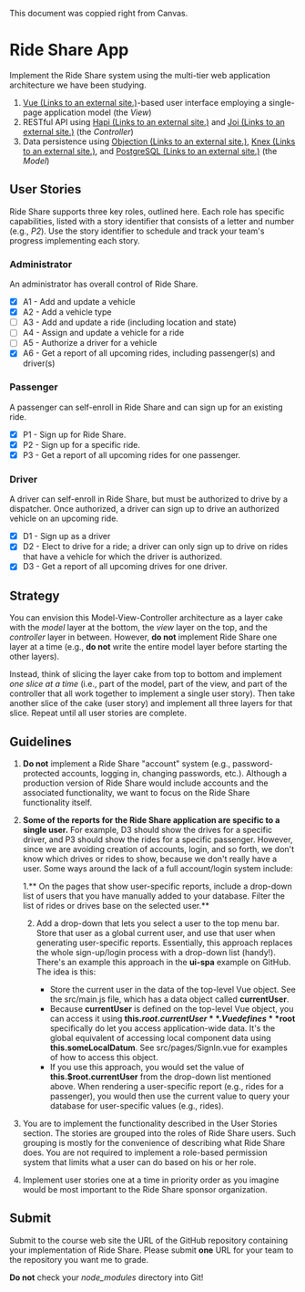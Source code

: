 This document was coppied right from Canvas.

# Ride Share App

Implement the Ride Share system using the multi-tier web application architecture we have been studying.

1. [Vue (Links to an external site.)](https://vuejs.org/)-based user interface employing a single-page application model (the *View*)
2. RESTful API using [Hapi (Links to an external site.)](https://hapi.dev/) and [Joi (Links to an external site.)](https://hapi.dev/tutorials/validation/) (the *Controller*)
3. Data persistence using [Objection (Links to an external site.)](https://vincit.github.io/objection.js/), [Knex (Links to an external site.)](http://knexjs.org/), and [PostgreSQL (Links to an external site.)](https://www.postgresql.org/) (the *Model*)

## User Stories

Ride Share supports three key roles, outlined here. Each role has  specific capabilities, listed with a story identifier that consists of  a letter and number (e.g., *P2*). Use the story identifier to schedule and track your team's progress implementing each story.

### Administrator

An administrator has overall control of Ride Share.

- [x] A1 - Add and update a vehicle
- [x] A2 - Add a vehicle type
- [ ] A3 - Add and update a ride (including location and state)
- [ ] A4 - Assign and update a vehicle for a ride
- [ ] A5 - Authorize a driver for a vehicle
- [x] A6 - Get a report of all upcoming rides, including passenger(s) and driver(s)

### Passenger

A passenger can self-enroll in Ride Share and can sign up for an existing ride.

- [x] P1 - Sign up for Ride Share.
- [x] P2 - Sign up for a specific ride.
- [x] P3 - Get a report of all upcoming rides for one passenger.

### Driver

A driver can self-enroll in Ride Share, but must be authorized to  drive by a dispatcher. Once authorized, a driver can sign up to drive an authorized vehicle on an upcoming ride.

- [x] D1 - Sign up as a driver
- [x] D2 - Elect to drive for a ride; a driver can only sign up to drive on rides that have a vehicle for which the driver is authorized.
- [x] D3 - Get a report of all upcoming drives for one driver.

## Strategy

You can envision this Model-View-Controller architecture as a layer cake with the *model* layer at the bottom, the *view* layer on the top, and the *controller* layer in between. However, **do not** implement Ride Share one layer at a time (e.g., **do not** write the entire model layer before starting the other layers).

Instead, think of slicing the layer cake from top to bottom and implement *one slice at a time* (i.e., part of the model, part of the view, and part of the controller  that all work together to implement a single user story). Then take  another slice of the cake (user story) and implement all three layers  for that slice. Repeat until all user stories are complete.

## Guidelines

1. **Do not** implement a Ride Share "account" system (e.g.,  password-protected accounts, logging in, changing passwords, etc.).  Although a production version of Ride Share would include accounts and  the associated functionality, we want to focus on the Ride Share  functionality itself.

2. **Some of the reports for the Ride Share application are specific to a single user.** For example, D3 should show the drives for a specific  driver, and P3 should show the rides for a specific passenger. However,  since we are avoiding creation of accounts, login, and  so forth, we don't know which drives or rides to show, because we don't  really have a user. Some ways around the lack of a full account/login  system include:

	1.** On the pages that show user-specific reports, include a drop-down  list of users that you have manually added to your database. Filter the  list of rides or drives base on the selected user.**

	2. Add a drop-down that lets you select a user to the top menu bar.  Store that user as a global current user, and use that user when  generating user-specific reports. Essentially, this approach replaces  the whole sign-up/login process with a drop-down list (handy!). There's  an example this approach in the **ui-spa** example on GitHub. The idea is this:

		- Store the current user in the data of the top-level Vue object. See the src/main.js file, which has a data object called **currentUser**.
		- Because **currentUser** is defined on the top-level Vue object, you can access it using **this.$root.currentUser**. Vue defines **$root** specifically do let you access application-wide data. It's the global equivalent of accessing local component data using **this.someLocalDatum**. See src/pages/SignIn.vue for examples of how to access this object.
		- If you use this approach, you would set the value of **this.$root.currentUser** from the drop-down list mentioned above. When rendering a user-specific report (e.g., rides for a passenger), you would then use the current  value to query your database for user-specific values (e.g., rides).

3. You are to implement the functionality described in the User Stories section. The stories are grouped into the roles of Ride Share users.  Such grouping is mostly for the convenience of describing what Ride  Share does. You are not required to implement a role-based permission  system that limits what a user can do based on his or her role.

4. Implement user stories one at a time in priority order as you  imagine would be most important to the Ride Share sponsor organization.

## Submit

Submit to the course web site the URL of the GitHub repository containing your implementation of Ride Share. Please submit **one** URL for your team to the repository you want me to grade.

**Do not** check your *node_modules* directory into Git!
